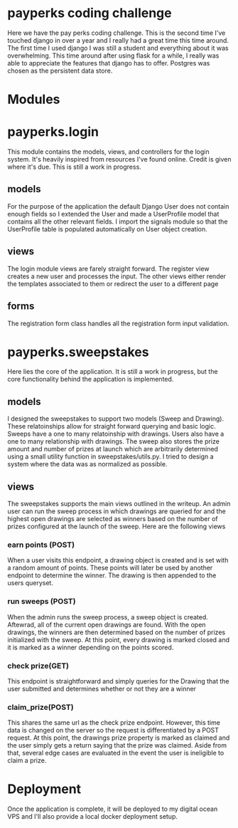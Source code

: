 payperks coding challenge
=========================

Here we have the pay perks coding challenge. This is the second time I've touched django in
over a year and I really had a great time this time around. The first time I used django I was 
still a student and everything about it was overwhelming. This time around after using
flask for a while, I really was able to appreciate the features that django has to offer. 
Postgres was chosen as the persistent data store.

Modules
=======
# payperks.login
This module contains the models, views, and controllers for the login system. 
It's heavily inspired from resources I've found online. Credit is given where it's due. 
This is still a work in progress.

## models
For the purpose of the application
the default Django User does not contain enough fields so I extended the User and made a
UserProfile model that contains all the other relevant fields. I import the signals module
so that the UserProfile table is populated automatically on User object creation.


## views
The login module views are farely straight forward. The register view creates a new user and processes
the input. The other views either render the templates associated to them or redirect the user
to a different page

## forms

The registration form class handles all the registration form input validation.


# payperks.sweepstakes
Here lies the core of the application. It is still a work in progress, but the core functionality
behind the application is implemented. 

## models
I designed the sweepstakes to support two models (Sweep and Drawing). These relatoinships allow for
straight forward querying and basic logic. Sweeps have a one to many relatoinship with 
drawings. Users also have a one to many relationship with drawings. 
The sweep also stores the prize amount and number of prizes at launch which are  arbitrarily determined 
using a small utility function in sweepstakes/utils.py. I tried to design a system where the data was as normalized
as possible. 

## views

The sweepstakes supports the main views outlined in the writeup. An admin user can run the sweep process
in which drawings are queried for and the highest open drawings are selected as winners based on
the number of prizes configured at the launch of the sweep.  Here are the following views

### earn points (POST)
When a user visits this endpoint, a drawing object is created and is set with a random amount of points. 
These points will later be used by another endpoint to determine the winner. The drawing is then appended to the users queryset.

### run sweeps (POST)
When the admin runs the sweep process, a sweep object is created. Aftewrad, all of the current open drawings are found. With the open drawings, the winners are then determined based on the number of prizes initialized with the sweep. At this point, every drawing is marked closed and it is marked as a winner depending on the points scored.


### check prize(GET)
This endpoint is straightforward and simply queries for the Drawing that the user submitted and determines whether or not they are a winner

###  claim_prize(POST)
This shares the same url as the check prize endpoint. However, this time data is changed on the server so the request is differentiated by a POST request. At this point, the drawings prize property is marked as claimed and the user simply gets a return saying that the prize was claimed. Aside from that, several edge cases are evaluated in the event the user is ineligible to claim a prize.


Deployment
==========
Once the application is complete, it will be deployed to my digital ocean VPS and I'll also provide a local docker deployment setup. 
